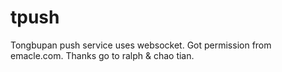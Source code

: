 tpush
=====

Tongbupan push service uses websocket. Got permission from emacle.com. Thanks go to ralph &amp; chao tian.
